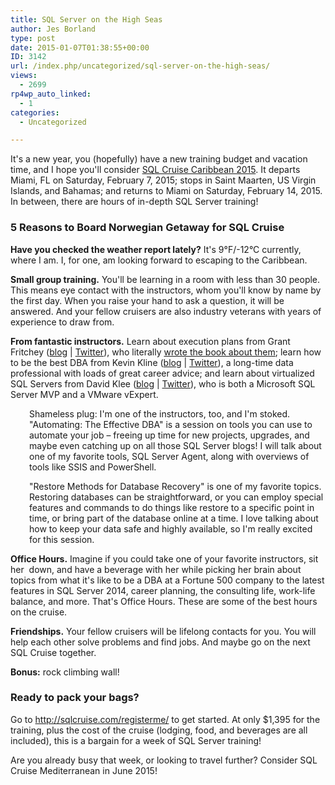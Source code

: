 ```yaml
---
title: SQL Server on the High Seas
author: Jes Borland
type: post
date: 2015-01-07T01:38:55+00:00
ID: 3142
url: /index.php/uncategorized/sql-server-on-the-high-seas/
views:
  - 2699
rp4wp_auto_linked:
  - 1
categories:
  - Uncategorized

---
```

It's a new year, you (hopefully) have a new training budget and vacation time, and I hope you'll consider <a href="http://sqlcruise.com/hub-2015/" target="_blank">SQL Cruise Caribbean 2015</a>. It departs Miami, FL on Saturday, February 7, 2015; stops in Saint Maarten, US Virgin Islands, and Bahamas; and returns to Miami on Saturday, February 14, 2015. In between, there are hours of in-depth SQL Server training!

### 5 Reasons to Board Norwegian Getaway for SQL Cruise

**Have you checked the weather report lately?** It's 9°F/-12°C currently, where I am. I, for one, am looking forward to escaping to the Caribbean.

**Small group training.** You'll be learning in a room with less than 30 people. This means eye contact with the instructors, whom you'll know by name by the first day. When you raise your hand to ask a question, it will be answered. And your fellow cruisers are also industry veterans with years of experience to draw from.

**From fantastic instructors.** Learn about execution plans from Grant Fritchey ([blog][1] | [Twitter][2]), who literally <a href="https://www.simple-talk.com/books/sql-books/sql-server-execution-plans,-second-edition,-by-grant-fritchey/" target="_blank">wrote the book about them</a>; learn how to be the best DBA from Kevin Kline ([blog][3] | [Twitter][4]), a long-time data professional with loads of great career advice; and learn about virtualized SQL Servers from David Klee ([blog][5] | [Twitter][6]), who is both a Microsoft SQL Server MVP and a VMware vExpert.

<p style="padding-left: 30px">
  Shameless plug: I'm one of the instructors, too, and I'm stoked. "Automating: The Effective DBA" is a session on tools you can use to automate your job – freeing up time for new projects, upgrades, and maybe even catching up on all those SQL Server blogs! I will talk about one of my favorite tools, SQL Server Agent, along with overviews of tools like SSIS and PowerShell.
</p>

<p style="padding-left: 30px">
  "Restore Methods for Database Recovery" is one of my favorite topics. Restoring databases can be straightforward, or you can employ special features and commands to do things like restore to a specific point in time, or bring part of the database online at a time. I love talking about how to keep your data safe and highly available, so I'm really excited for this session.
</p>

**Office Hours.** Imagine if you could take one of your favorite instructors, sit her  down, and have a beverage with her while picking her brain about topics from what it's like to be a DBA at a Fortune 500 company to the latest features in SQL Server 2014, career planning, the consulting life, work-life balance, and more. That's Office Hours. These are some of the best hours on the cruise.

**Friendships.** Your fellow cruisers will be lifelong contacts for you. You will help each other solve problems and find jobs. And maybe go on the next SQL Cruise together.

**Bonus:** rock climbing wall!

### Ready to pack your bags?

Go to <http://sqlcruise.com/registerme/> to get started. At only $1,395 for the training, plus the cost of the cruise (lodging, food, and beverages are all included), this is a bargain for a week of SQL Server training!

Are you already busy that week, or looking to travel further? Consider SQL Cruise Mediterranean in June 2015!

 [1]: http://www.scarydba.com/
 [2]: https://twitter.com/GFritchey
 [3]: http://kevinekline.com/
 [4]: https://twitter.com/kekline
 [5]: http://www.davidklee.net/
 [6]: https://twitter.com/kleegeek